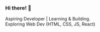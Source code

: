 ### Hi there! 👋  
Aspiring Developer | Learning & Building.  
Exploring Web Dev (HTML, CSS, JS, React)  
